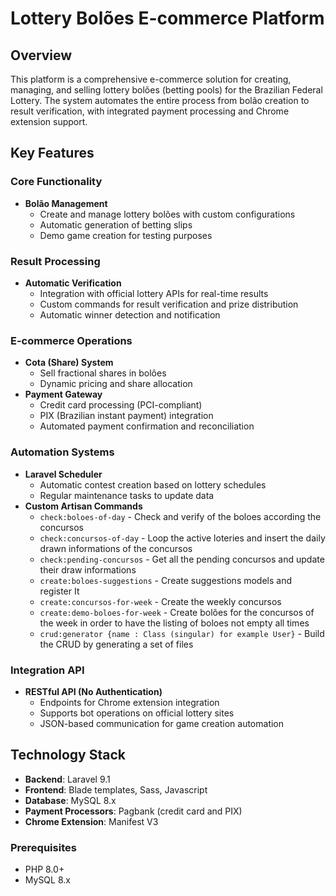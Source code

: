 # Lottery Bolões E-commerce Platform

## Overview
This platform is a comprehensive e-commerce solution for creating, managing, and selling lottery bolões (betting pools) for the Brazilian Federal Lottery. The system automates the entire process from bolão creation to result verification, with integrated payment processing and Chrome extension support.

## Key Features

### Core Functionality
- **Bolão Management**
  - Create and manage lottery bolões with custom configurations
  - Automatic generation of betting slips
  - Demo game creation for testing purposes

### Result Processing
- **Automatic Verification**
  - Integration with official lottery APIs for real-time results
  - Custom commands for result verification and prize distribution
  - Automatic winner detection and notification

### E-commerce Operations
- **Cota (Share) System**
  - Sell fractional shares in bolões
  - Dynamic pricing and share allocation
- **Payment Gateway**
  - Credit card processing (PCI-compliant)
  - PIX (Brazilian instant payment) integration
  - Automated payment confirmation and reconciliation

### Automation Systems
- **Laravel Scheduler**
  - Automatic contest creation based on lottery schedules
  - Regular maintenance tasks to update data
- **Custom Artisan Commands**
  - `check:boloes-of-day` - Check and verify of the boloes according the concursos
  - `check:concursos-of-day` - Loop the active loteries and insert the daily drawn informations of the concursos
  - `check:pending-concursos` - Get all the pending concursos and update their draw informations
  - `create:boloes-suggestions` - Create suggestions models and register It
  - `create:concursos-for-week` - Create the weekly concursos
  - `create:demo-boloes-for-week` - Create bolões for the concursos of the week in order to have the listing of boloes not empty all times
  - `crud:generator {name : Class (singular) for example User}` - Build the CRUD by generating a set of files

### Integration API
- **RESTful API (No Authentication)**
  - Endpoints for Chrome extension integration
  - Supports bot operations on official lottery sites
  - JSON-based communication for game creation automation

## Technology Stack
- **Backend**: Laravel 9.1
- **Frontend**: Blade templates, Sass, Javascript
- **Database**: MySQL 8.x
- **Payment Processors**: Pagbank (credit card and PIX)
- **Chrome Extension**: Manifest V3

### Prerequisites
- PHP 8.0+
- MySQL 8.x